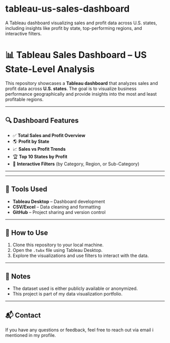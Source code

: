 # tableau-us-sales-dashboard
A Tableau dashboard visualizing sales and profit data across U.S. states, including insights like profit by state, top-performing regions, and interactive filters.

# 📊 Tableau Sales Dashboard – US State-Level Analysis

This repository showcases a **Tableau dashboard** that analyzes sales and profit data across **U.S. states**. The goal is to visualize business performance geographically and provide insights into the most and least profitable regions.

---

## 🔍 Dashboard Features

- ✅ **Total Sales and Profit Overview**
- 🌎 **Profit by State**
- 📈 **Sales vs Profit Trends**
- 🏆 **Top 10 States by Profit**
- 🧰 **Interactive Filters** (by Category, Region, or Sub-Category)

---


---

## 🧠 Tools Used

- **Tableau Desktop** – Dashboard development  
- **CSV/Excel** – Data cleaning and formatting  
- **GitHub** – Project sharing and version control  

---

## 🚀 How to Use

1. Clone this repository to your local machine.
2. Open the `.twbx` file using Tableau Desktop.
3. Explore the visualizations and use filters to interact with the data.


---

## 📌 Notes

- The dataset used is either publicly available or anonymized.
- This project is part of my data visualization portfolio.

---

## 📬 Contact

If you have any questions or feedback, feel free to reach out via email i mentioned in my profile.
